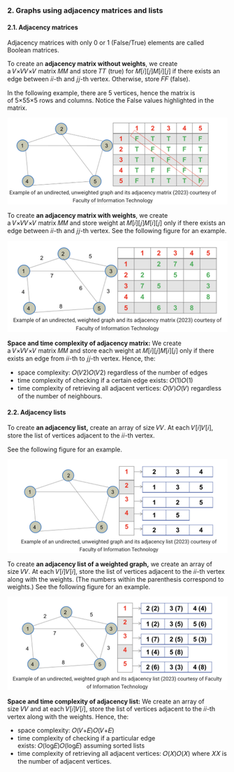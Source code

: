 ### 2. Graphs using adjacency matrices and lists

#### 2.1. Adjacency matrices

Adjacency matrices with only 0 or 1 (False/True) elements are called Boolean matrices.

To create an **adjacency matrix without weights**, we create a 𝑉×𝑉𝑉×𝑉 matrix 𝑀𝑀 and store 𝑇𝑇 (true) for 𝑀[𝑖][𝑗]𝑀[𝑖][𝑗] if there exists an edge between 𝑖𝑖-th and 𝑗𝑗-th vertex. Otherwise, store 𝐹𝐹 (false).

In the following example, there are 5 vertices, hence the matrix is of 5×55×5 rows and columns. Notice the False values highlighted in the matrix.

![](../public/8d5374a2f54aab12ed04add0138ddf88.png)

To create **an adjacency matrix with weights**, we create a 𝑉×𝑉𝑉×𝑉 matrix 𝑀𝑀 and store weight at 𝑀[𝑖][𝑗]𝑀[𝑖][𝑗] only if there exists an edge between 𝑖𝑖-th and 𝑗𝑗-th vertex. See the following figure for an example.

![](../public/1aaa03d85c904d61d16536553a475de3.png)


**Space and time complexity of adjacency matrix:** We create a 𝑉×𝑉𝑉×𝑉 matrix 𝑀𝑀 and store each weight at 𝑀[𝑖][𝑗]𝑀[𝑖][𝑗] only if there exists an edge from 𝑖𝑖-th to 𝑗𝑗-th vertex. Hence, the:  

- space complexity: 𝑂(𝑉2)𝑂(𝑉2) regardless of the number of edges
- time complexity of checking if a certain edge exists: 𝑂(1)𝑂(1)
- time complexity of retrieving all adjacent vertices: 𝑂(𝑉)𝑂(𝑉) regardless of the number of neighbours.

#### 2.2. Adjacency lists

To create **an adjacency list,** create an array of size 𝑉𝑉. At each 𝑉[𝑖]𝑉[𝑖], store the list of vertices adjacent to the 𝑖𝑖-th vertex.

See the following figure for an example.

![](../public/f651cb2cc4b17d0daff9fa2e7ffcad5c.png)

To create **an adjacency list of a weighted graph,** we create an array of size 𝑉𝑉. At each 𝑉[𝑖]𝑉[𝑖], store the list of vertices adjacent to the 𝑖𝑖-th vertex along with the weights. (The numbers within the parenthesis correspond to weights.) See the following figure for an example.

![](../public/7ae2211f6f090fc147fd60f207029aa6.png)

**Space and time complexity of adjacency list:** We create an array of size 𝑉𝑉 and at each 𝑉[𝑖]𝑉[𝑖], store the list of vertices adjacent to the 𝑖𝑖-th vertex along with the weights. Hence, the:

- space complexity: 𝑂(𝑉+𝐸)𝑂(𝑉+𝐸)
- time complexity of checking if a particular edge exists: 𝑂(log𝐸)𝑂(log⁡𝐸) assuming sorted lists
- time complexity of retrieving all adjacent vertices: 𝑂(𝑋)𝑂(𝑋) where 𝑋𝑋 is the number of adjacent vertices.